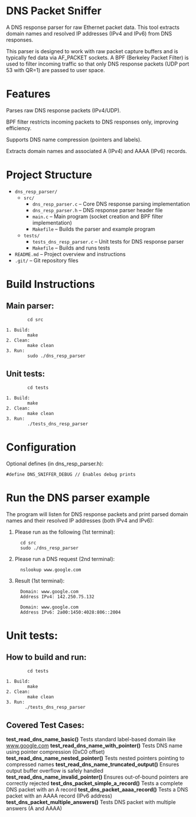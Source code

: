 DNS Packet Sniffer
=======================================================================================
A DNS response parser for raw Ethernet packet data. This tool extracts domain names and 
resolved IP addresses (IPv4 and IPv6) from DNS responses.

This parser is designed to work with raw packet capture buffers and 
is typically fed data via AF_PACKET sockets. 
A BPF (Berkeley Packet Filter) is used to filter incoming traffic 
so that only DNS response packets (UDP port 53 with QR=1) are passed to user space.


Features
========================================================================================
Parses raw DNS response packets (IPv4/UDP).

BPF filter restricts incoming packets to DNS responses only, improving efficiency.

Supports DNS name compression (pointers and labels).

Extracts domain names and associated A (IPv4) and AAAA (IPv6) records.



Project Structure
========================================================================================


- `dns_resp_parser/`
  - `src/`
    - `dns_resp_parser.c` – Core DNS response parsing implementation
    - `dns_resp_parser.h` – DNS response parser header file
    - `main.c` – Main program (socket creation and BPF filter implementation)
    - `Makefile` – Builds the parser and example program
  - `tests/`
    - `tests_dns_resp_parser.c` – Unit tests for DNS response parser
    - `Makefile` – Builds and runs tests
- `README.md` – Project overview and instructions
- `.git/` – Git repository files



Build Instructions
=========================================================================================

Main parser:
-------------------------------------------------------
            cd src
	
	1. Build:
            make
	2. Clean:
            make clean
	3. Run:
            sudo ./dns_resp_parser

Unit tests:
-------------------------------------------------------
            cd tests
		
	1. Build:
            make
	2. Clean:
            make clean
	3. Run:
            ./tests_dns_resp_parser




Configuration
=======================================================================================
Optional defines (in dns_resp_parser.h):

    #define DNS_SNIFFER_DEBUG // Enables debug prints



Run the DNS parser example
=======================================================================================

The program will listen for DNS response packets  and print parsed domain names and their resolved IP addresses (both IPv4 and IPv6): 

1. Please run as the following (1st terminal):

         cd src
         sudo ./dns_resp_parser

2. Please run a DNS request (2nd terminal):

         nslookup www.google.com

3. Result (1st terminal):

         Domain: www.google.com
         Address IPv4: 142.250.75.132

         Domain: www.google.com
         Address IPv6: 2a00:1450:4028:806::2004




Unit tests:
======================================================================================

How to build and run:
--------------------------------------------------------
            cd tests
		
	1. Build:
            make
	2. Clean:
            make clean
	3. Run:
           ./tests_dns_resp_parser



Covered Test Cases:
--------------------------------------------------------
**test_read_dns_name_basic()**              Tests standard label-based domain like www.google.com
**test_read_dns_name_with_pointer()**       Tests DNS name using pointer compression (0xC0 offset)
**test_read_dns_name_nested_pointer()**     Tests nested pointers pointing to compressed names
**test_read_dns_name_truncated_output()**   Ensures output buffer overflow is safely handled
**test_read_dns_name_invalid_pointer()**    Ensures out-of-bound pointers are correctly rejected
**test_dns_packet_simple_a_record()**       Tests a complete DNS packet with an A record
**test_dns_packet_aaaa_record()**           Tests a DNS packet with an AAAA record (IPv6 address)
**test_dns_packet_multiple_answers()**      Tests DNS packet with multiple answers (A and AAAA)

